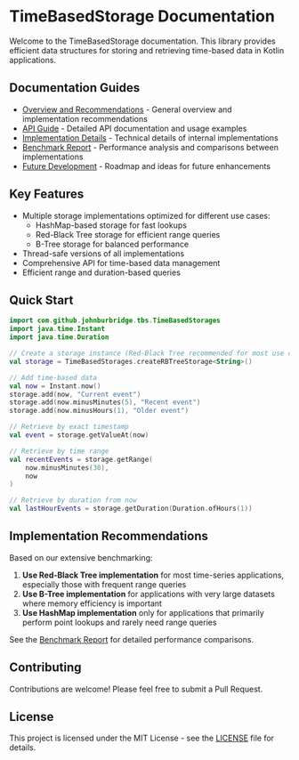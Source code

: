# TimeBasedStorage Documentation

Welcome to the TimeBasedStorage documentation. This library provides efficient data structures for storing and retrieving time-based data in Kotlin applications.

## Documentation Guides

- [Overview and Recommendations](README.md) - General overview and implementation recommendations
- [API Guide](APIGuide.md) - Detailed API documentation and usage examples
- [Implementation Details](ImplementationDetails.md) - Technical details of internal implementations
- [Benchmark Report](BenchmarkReport.md) - Performance analysis and comparisons between implementations
- [Future Development](FutureDevelopment.md) - Roadmap and ideas for future enhancements

## Key Features

- Multiple storage implementations optimized for different use cases:
  - HashMap-based storage for fast lookups
  - Red-Black Tree storage for efficient range queries
  - B-Tree storage for balanced performance
- Thread-safe versions of all implementations
- Comprehensive API for time-based data management
- Efficient range and duration-based queries

## Quick Start

```kotlin
import com.github.johnburbridge.tbs.TimeBasedStorages
import java.time.Instant
import java.time.Duration

// Create a storage instance (Red-Black Tree recommended for most use cases)
val storage = TimeBasedStorages.createRBTreeStorage<String>()

// Add time-based data
val now = Instant.now()
storage.add(now, "Current event")
storage.add(now.minusMinutes(5), "Recent event")
storage.add(now.minusHours(1), "Older event")

// Retrieve by exact timestamp
val event = storage.getValueAt(now)

// Retrieve by time range
val recentEvents = storage.getRange(
    now.minusMinutes(30),
    now
)

// Retrieve by duration from now
val lastHourEvents = storage.getDuration(Duration.ofHours(1))
```

## Implementation Recommendations

Based on our extensive benchmarking:

1. **Use Red-Black Tree implementation** for most time-series applications, especially those with frequent range queries
2. **Use B-Tree implementation** for applications with very large datasets where memory efficiency is important
3. **Use HashMap implementation** only for applications that primarily perform point lookups and rarely need range queries

See the [Benchmark Report](BenchmarkReport.md) for detailed performance comparisons.

## Contributing

Contributions are welcome! Please feel free to submit a Pull Request.

## License

This project is licensed under the MIT License - see the [LICENSE](../LICENSE) file for details. 